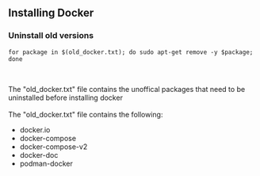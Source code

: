 ## Installing Docker


### Uninstall old versions
```
for package in $(old_docker.txt); do sudo apt-get remove -y $package; done
```

<br>

The "old_docker.txt" file contains the unoffical packages that need to be uninstalled before installing docker 
<br>
<br>
The "old_docker.txt" file contains the following:

- docker.io
- docker-compose
- docker-compose-v2
- docker-doc
- podman-docker
